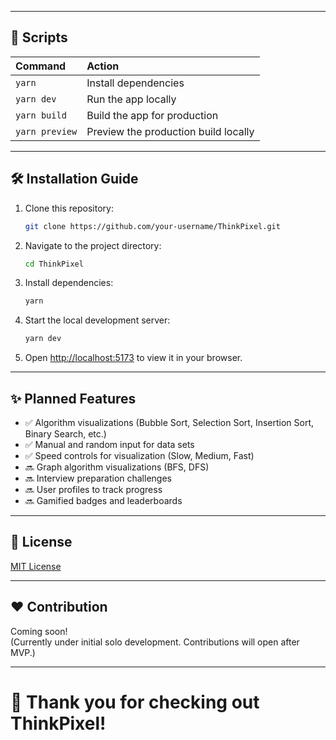 
---

## 📜 Scripts

| Command            | Action                  |
|:-------------------|:-------------------------|
| `yarn`              | Install dependencies     |
| `yarn dev`          | Run the app locally       |
| `yarn build`        | Build the app for production |
| `yarn preview`      | Preview the production build locally |

---

## 🛠️ Installation Guide

1. Clone this repository:
    ```bash
    git clone https://github.com/your-username/ThinkPixel.git
    ```
2. Navigate to the project directory:
    ```bash
    cd ThinkPixel
    ```
3. Install dependencies:
    ```bash
    yarn
    ```
4. Start the local development server:
    ```bash
    yarn dev
    ```
5. Open [http://localhost:5173](http://localhost:5173) to view it in your browser.

---

## ✨ Planned Features

- ✅ Algorithm visualizations (Bubble Sort, Selection Sort, Insertion Sort, Binary Search, etc.)
- ✅ Manual and random input for data sets
- ✅ Speed controls for visualization (Slow, Medium, Fast)
- 🔜 Graph algorithm visualizations (BFS, DFS)
- 🔜 Interview preparation challenges
- 🔜 User profiles to track progress
- 🔜 Gamified badges and leaderboards

---

## 📄 License

[MIT License](LICENSE)

---

## ❤️ Contribution

Coming soon!  
(Currently under initial solo development. Contributions will open after MVP.)

---

# 🙌 Thank you for checking out ThinkPixel!

